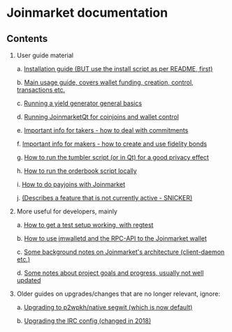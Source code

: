 # Joinmarket documentation

## Contents

1. User guide material

   a. [Installation guide (BUT use the install script as per README, first)](INSTALL.md)

   b. [Main usage guide, covers wallet funding, creation, control, transactions etc.](./USAGE.md)

   c. [Running a yield generator general basics](./YIELDGENERATOR.md)

   d. [Running JoinmarketQt for coinjoins and wallet control](JOINMARKET-QT-GUIDE.md)

   e. [Important info for takers - how to deal with commitments](./SOURCING-COMMITMENTS.md)

   f. [Important info for makers - how to create and use fidelity bonds](./fidelity-bonds.md)

   g. [How to run the tumbler script (or in Qt) for a good privacy effect](tumblerguide.md)

   h. [How to run the orderbook script locally](orderbook.md)

   i. [How to do payjoins with Joinmarket](./PAYJOIN.md)

   j. [(Describes a feature that is not currently active - SNICKER)](SNICKER.md)


2. More useful for developers, mainly

   a. [How to get a test setup working, with regtest](TESTING.md)

   b. [How to use jmwalletd and the RPC-API to the Joinmarket wallet](JSON-RPC-API-using-jmwalletd.md)

   c. [Some background notes on Joinmarket's architecture (client-daemon etc.)](architecture-notes.md)

   d. [Some notes about project goals and progress, usually not well updated](TODO.md)

3. Older guides on upgrades/changes that are no longer relevant, ignore:

   a. [Upgrading to p2wpkh/native segwit (which is now default)](NATIVE-SEGWIT-UPGRADE.md)

   b. [Upgrading the IRC config (changed in 2018)](config-irc-update.md)
